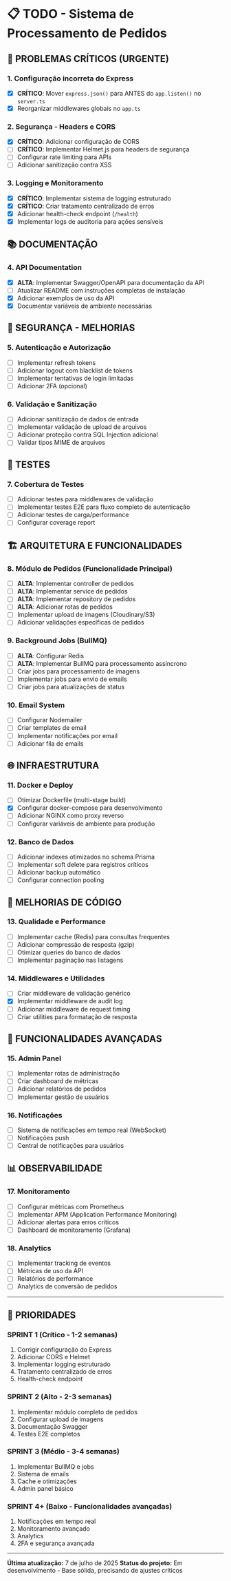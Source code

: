 # 📋 TODO - Sistema de Processamento de Pedidos

## 🚨 PROBLEMAS CRÍTICOS (URGENTE)

### 1. **Configuração incorreta do Express** 
- [x] **CRÍTICO**: Mover `express.json()` para ANTES do `app.listen()` no `server.ts`
- [x] Reorganizar middlewares globais no `app.ts`

### 2. **Segurança - Headers e CORS**
- [x] **CRÍTICO**: Adicionar configuração de CORS
- [ ] **CRÍTICO**: Implementar Helmet.js para headers de segurança
- [ ] Configurar rate limiting para APIs
- [ ] Adicionar sanitização contra XSS

### 3. **Logging e Monitoramento**
- [x] **CRÍTICO**: Implementar sistema de logging estruturado
- [x] **CRÍTICO**: Criar tratamento centralizado de erros
- [x] Adicionar health-check endpoint (`/health`)
- [x] Implementar logs de auditoria para ações sensíveis

## 📚 DOCUMENTAÇÃO

### 4. **API Documentation**
- [x] **ALTA**: Implementar Swagger/OpenAPI para documentação da API
- [ ] Atualizar README com instruções completas de instalação
- [x] Adicionar exemplos de uso da API
- [x] Documentar variáveis de ambiente necessárias

## 🔐 SEGURANÇA - MELHORIAS

### 5. **Autenticação e Autorização**
- [ ] Implementar refresh tokens
- [ ] Adicionar logout com blacklist de tokens
- [ ] Implementar tentativas de login limitadas
- [ ] Adicionar 2FA (opcional)

### 6. **Validação e Sanitização**
- [ ] Adicionar sanitização de dados de entrada
- [ ] Implementar validação de upload de arquivos
- [ ] Adicionar proteção contra SQL Injection adicional
- [ ] Validar tipos MIME de arquivos

## 🧪 TESTES

### 7. **Cobertura de Testes**
- [ ] Adicionar testes para middlewares de validação
- [ ] Implementar testes E2E para fluxo completo de autenticação
- [ ] Adicionar testes de carga/performance
- [ ] Configurar coverage report

## 🏗️ ARQUITETURA E FUNCIONALIDADES

### 8. **Módulo de Pedidos** (Funcionalidade Principal)
- [ ] **ALTA**: Implementar controller de pedidos
- [ ] **ALTA**: Implementar service de pedidos
- [ ] **ALTA**: Implementar repository de pedidos
- [ ] **ALTA**: Adicionar rotas de pedidos
- [ ] Implementar upload de imagens (Cloudinary/S3)
- [ ] Adicionar validações específicas de pedidos

### 9. **Background Jobs** (BullMQ)
- [ ] **ALTA**: Configurar Redis
- [ ] **ALTA**: Implementar BullMQ para processamento assíncrono
- [ ] Criar jobs para processamento de imagens
- [ ] Implementar jobs para envio de emails
- [ ] Criar jobs para atualizações de status

### 10. **Email System**
- [ ] Configurar Nodemailer
- [ ] Criar templates de email
- [ ] Implementar notificações por email
- [ ] Adicionar fila de emails

## 🌐 INFRAESTRUTURA

### 11. **Docker e Deploy**
- [ ] Otimizar Dockerfile (multi-stage build)
- [x] Configurar docker-compose para desenvolvimento
- [ ] Adicionar NGINX como proxy reverso
- [ ] Configurar variáveis de ambiente para produção

### 12. **Banco de Dados**
- [ ] Adicionar indexes otimizados no schema Prisma
- [ ] Implementar soft delete para registros críticos
- [ ] Adicionar backup automático
- [ ] Configurar connection pooling

## 🔧 MELHORIAS DE CÓDIGO

### 13. **Qualidade e Performance**
- [ ] Implementar cache (Redis) para consultas frequentes
- [ ] Adicionar compressão de resposta (gzip)
- [ ] Otimizar queries do banco de dados
- [ ] Implementar paginação nas listagens

### 14. **Middlewares e Utilidades**
- [ ] Criar middleware de validação genérico
- [x] Implementar middleware de audit log
- [ ] Adicionar middleware de request timing
- [ ] Criar utilities para formatação de resposta

## 🧩 FUNCIONALIDADES AVANÇADAS

### 15. **Admin Panel**
- [ ] Implementar rotas de administração
- [ ] Criar dashboard de métricas
- [ ] Adicionar relatórios de pedidos
- [ ] Implementar gestão de usuários

### 16. **Notificações**
- [ ] Sistema de notificações em tempo real (WebSocket)
- [ ] Notificações push
- [ ] Central de notificações para usuários

## 📊 OBSERVABILIDADE

### 17. **Monitoramento**
- [ ] Configurar métricas com Prometheus
- [ ] Implementar APM (Application Performance Monitoring)
- [ ] Adicionar alertas para erros críticos
- [ ] Dashboard de monitoramento (Grafana)

### 18. **Analytics**
- [ ] Implementar tracking de eventos
- [ ] Métricas de uso da API
- [ ] Relatórios de performance
- [ ] Analytics de conversão de pedidos

---

## 🎯 PRIORIDADES

### **SPRINT 1 (Crítico - 1-2 semanas)**
1. Corrigir configuração do Express
2. Adicionar CORS e Helmet
3. Implementar logging estruturado
4. Tratamento centralizado de erros
5. Health-check endpoint

### **SPRINT 2 (Alto - 2-3 semanas)**
1. Implementar módulo completo de pedidos
2. Configurar upload de imagens
3. Documentação Swagger
4. Testes E2E completos

### **SPRINT 3 (Médio - 3-4 semanas)**
1. Implementar BullMQ e jobs
2. Sistema de emails
3. Cache e otimizações
4. Admin panel básico

### **SPRINT 4+ (Baixo - Funcionalidades avançadas)**
1. Notificações em tempo real
2. Monitoramento avançado
3. Analytics
4. 2FA e segurança avançada

---

**Última atualização:** 7 de julho de 2025
**Status do projeto:** Em desenvolvimento - Base sólida, precisando de ajustes críticos
